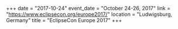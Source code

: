+++
date = "2017-10-24"
event_date = "October 24-26, 2017"
link = "https://www.eclipsecon.org/europe2017/"
location = "Ludwigsburg, Germany"
title = "EclipseCon Europe 2017"
+++
